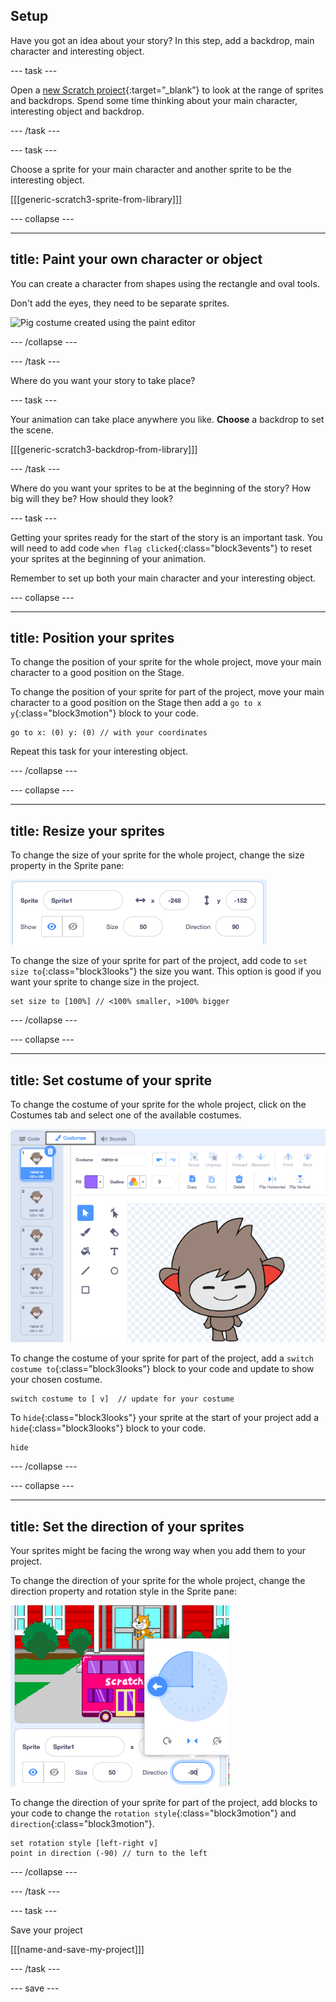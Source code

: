 ## Setup

Have you got an idea about your story? In this step, add a backdrop, main character and interesting object. 

--- task ---

Open a [new Scratch project](https://scratch.mit.edu/projects/editor){:target=”_blank”} to look at the range of sprites and backdrops. Spend some time thinking about your main character, interesting object and backdrop.

--- /task ---

--- task ---

Choose a sprite for your main character and another sprite to be the interesting object.

[[[generic-scratch3-sprite-from-library]]]

--- collapse ---

---
title: Paint your own character or object
---

You can create a character from shapes using the rectangle and oval tools. 

Don't add the eyes, they need to be separate sprites.

![Pig costume created using the paint editor](images/pig-costume.png)

--- /collapse ---

--- /task ---

Where do you want your story to take place?

--- task ---

Your animation can take place anywhere you like. **Choose** a backdrop to set the scene. 

[[[generic-scratch3-backdrop-from-library]]]

--- /task ---

Where do you want your sprites to be at the beginning of the story? How big will they be? How should they look?

--- task ---

Getting your sprites ready for the start of the story is an important task. You will need to add code `when flag clicked`{:class="block3events"} to reset your sprites at the beginning of your animation. 

Remember to set up both your main character and your interesting object.

--- collapse ---

---
title: Position your sprites
---

To change the position of your sprite for the whole project, move your main character to a good position on the Stage. 

To change the position of your sprite for part of the project, move your main character to a good position on the Stage then add a `go to x y`{:class="block3motion"} block to your code.

```blocks3
go to x: (0) y: (0) // with your coordinates
```

Repeat this task for your interesting object. 

--- /collapse ---

--- collapse ---

---
title: Resize your sprites
---

To change the size of your sprite for the whole project, change the size property in the Sprite pane:

![sprite size changed from 100 to 50](images/sprite-pane-size.png)

To change the size of your sprite for part of the project, add code to `set size to`{:class="block3looks"} the size you want. This option is good if you want your sprite to change size in the project. 

```blocks3
set size to [100%] // <100% smaller, >100% bigger
```

--- /collapse ---

--- collapse ---

---
title: Set costume of your sprite
---

To change the costume of your sprite for the whole project, click on the Costumes tab and select one of the available costumes. 

![costumes in the costumes tab](images/nano-costumes.png)

To change the costume of your sprite for part of the project, add a `switch costume to`{:class="block3looks"} block to your code and update to show your chosen costume.

```blocks3
switch costume to [ v]  // update for your costume
```

To `hide`{:class="block3looks"} your sprite at the start of your project add a `hide`{:class="block3looks"} block to your code.

```blocks3
hide 
```

--- /collapse ---

--- collapse ---

---
title: Set the direction of your sprites
---

Your sprites might be facing the wrong way when you add them to your project. 

To change the direction of your sprite for the whole project, change the direction property and rotation style in the Sprite pane:

![direction property in the sprite pane](images/sprite-pane-direction.png)

To change the direction of your sprite for part of the project, add blocks to your code to change the `rotation style`{:class="block3motion"} and `direction`{:class="block3motion"}.

```blocks3
set rotation style [left-right v]
point in direction (-90) // turn to the left
```

--- /collapse ---

--- /task ---

--- task ---

Save your project

[[[name-and-save-my-project]]]

--- /task ---

--- save ---